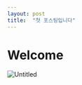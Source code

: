 ```yaml
---
layout: post
title:  "첫 포스팅입니다"
---
```


# Welcome



![Untitled](D:\PROJECT\NCSUSTAT.github.io\images\2023-12-01-first\Untitled-1701487499746-3.jpeg)
